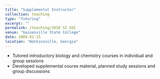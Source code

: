 ```yaml
---
title: "Supplemental Instructor"
collection: teaching
type: "Tutoring"
excerpt: ""
permalink: /teaching/2010 SI GSC
venue: "Gainesville State College"
date: 2009-01-15
location: "Watkinsville, Georgia"
---
```


* Tutored introductory biology and chemistry courses in individual and group sessions
* Developed supplemental course material, planned study sessions and group discussions
